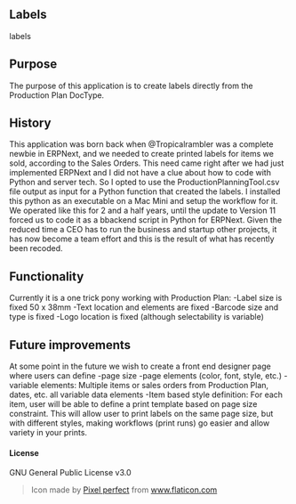 ## Labels

labels

## Purpose
The purpose of this application is to create labels directly from the Production Plan DocType.

## History
This application was born back when @Tropicalrambler was a complete newbie in ERPNext, and we needed to create printed labels for items we sold, according to the Sales Orders. This need came right after we had just implemented ERPNext and I did not have a clue about how to code with Python and server tech.  So I opted to use the ProductionPlanningTool.csv file output as input for a Python function that created the labels. I installed this python as an executable on a Mac Mini and setup the workflow for it.  We operated like this for 2 and a half years, until the update to Version 11 forced us to code it as a bbackend script in Python for ERPNext. Given the reduced time a CEO has to run the business and startup other projects, it has now become a team effort and this is the result of what has recently been recoded.  

## Functionality
Currently it is a one trick pony working with Production Plan:
-Label size is fixed 50 x 38mm
-Text location and elements are fixed
-Barcode size and type is fixed
-Logo location is fixed (although selectability is variable)

## Future improvements
At some point in the future we wish to create a front end designer page where users can define
-page size
-page elements (color, font, style, etc.)
-variable elements: Multiple items or sales orders from Production Plan, dates, etc. all variable data elements
-Item based style definition:
For each item, user will be able to define a print template based on page size constraint.  This will allow user to print labels on the same page size, but with different styles, making workflows (print runs) go easier and allow variety in your prints.

#### License

GNU General Public License v3.0

>  Icon made by [Pixel perfect](https://www.flaticon.com/authors/pixel-perfect) from www.flaticon.com
